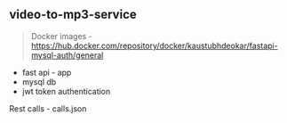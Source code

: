 ## video-to-mp3-service

> Docker images - https://hub.docker.com/repository/docker/kaustubhdeokar/fastapi-mysql-auth/general
- fast api - app
- mysql db
- jwt token authentication   

Rest calls - calls.json
